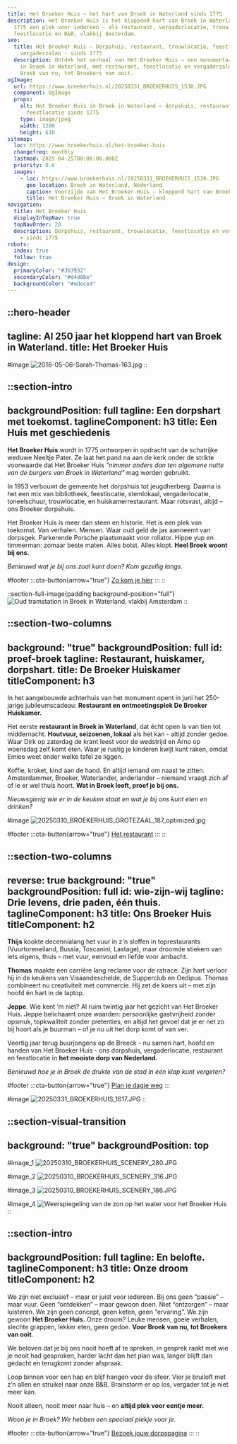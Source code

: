 ```yaml
---
title: Het Broeker Huis – het hart van Broek in Waterland sinds 1775
description: Het Broeker Huis is het kloppend hart van Broek in Waterland. Sinds
  1775 een plek voor iedereen – als restaurant, vergaderlocatie, trouw- en
  feestlocatie en B&B, vlakbij Amsterdam.
seo:
  title: Het Broeker Huis – Dorpshuis, restaurant, trouwlocatie, feestlocatie en
    vergaderzalen - sinds 1775
  description: Ontdek het verhaal van Het Broeker Huis – een monumentaal dorpshuis
    in Broek in Waterland, met restaurant, feestlocatie en vergaderzalen. Voor
    Broek van nu, tot Broekers van ooit.
ogImage:
  url: https://www.broekerhuis.nl/20250331_BROEKERHUIS_1530.JPG
  component: OgImage
  props:
    alt: Het Broeker Huis in Broek in Waterland – dorpshuis, restaurant &
      feestlocatie sinds 1775
    type: image/jpeg
    width: 1200
    height: 630
sitemap:
  loc: https://www.broekerhuis.nl/het-broeker-huis
  changefreq: monthly
  lastmod: 2025-04-25T00:00:00.000Z
  priority: 0.6
  images:
    - loc: https://www.broekerhuis.nl/20250331_BROEKERHUIS_1530.JPG
      geo_location: Broek in Waterland, Nederland
      caption: Voorzijde van Het Broeker Huis – kloppend hart van Broek sinds 1775
      title: Het Broeker Huis – Broek in Waterland
navigation:
  title: Het Broeker Huis
  displayInTopNav: true
  topNavOrder: 20
  description: Dorpshuis, restaurant, trouwlocatie, feestlocatie en vergaderzalen
    - sinds 1775
robots:
  index: true
  follow: true
design:
  primaryColor: "#3b3932"
  secondaryColor: "#d4d0be"
  backgroundColor: "#edece4"
---
```


::hero-header
---
tagline: Al 250 jaar het kloppend hart van Broek in Waterland.
title: Het Broeker Huis
---
#image
![2016-05-06-Sarah-Thomas-163.jpg](/20250331_BROEKERHUIS_1530.JPG)
::

::section-intro
---
backgroundPosition: full
tagline: Een dorpshart met toekomst.
taglineComponent: h3
title: Een Huis met geschiedenis
---
**Het Broeker Huis** wordt in 1775 ontworpen in opdracht van de schatrijke weduwe Neeltje Pater. Ze laat het pand na aan de kerk onder de strikte voorwaarde dat Het Broeker Huis *"nimmer anders dan ten algemene nutte van de burgers van Broek in Waterland"* mag worden gebruikt.

In 1953 verbouwt de gemeente het dorpshuis tot jeugdherberg. Daarna is het een mix van bibliotheek, feestlocatie, stemlokaal, vergaderlocatie, toneelschuur, trouwlocatie, en huiskamerrestaurant. Maar rotsvast, altijd – ons Broeker dorpshuis.

Het Broeker Huis is meer dan steen en historie. Het is een plek van toekomst. Van verhalen. Mensen. Waar oud geld de jas aanneemt van dorpsgek. Parkerende Porsche plaatsmaakt voor rollator. Hippe yup en timmerman: zomaar beste maten. Alles botst. Alles klopt. **Heel Broek woont bij ons.**

*Benieuwd wat je bij ons zoal kunt doen? Kom gezellig langs.*

#footer
  :::cta-button{arrow="true"}
  [Zo kom je hier](/contact-parkeren)
  :::
::

::section-full-image{padding background-position="full"}
![Oud tramstation in Broek in Waterland, vlakbij Amsterdam](/station_broek_in_waterland.jpg)
::

::section-two-columns
---
background: "true"
backgroundPosition: full
id: proef-broek
tagline: Restaurant, huiskamer, dorpshart.
title: De Broeker Huiskamer
titleComponent: h3
---
In het aangebouwde achterhuis van het monument opent in juni het 250-jarige jubileumscadeau: **Restaurant en ontmoetingsplek De Broeker Huiskamer.**

Het eerste **restaurant in Broek in Waterland**, dat écht open is van tien tot middernacht. **Houtvuur, seizoenen, lokaal** als het kan - altijd zonder gedoe. Waar Dirk op zaterdag de krant leest voor de wedstrijd en Arno op woensdag zelf komt eten. Waar je rustig je kinderen kwijt kunt raken, omdat Emiee weet onder welke tafel ze liggen.

Koffie, kroket, kind aan de hand. En altijd iemand om naast te zitten. Amsterdammer, Broeker, Waterlander, anderlander – niemand vraagt zich af of ie er wel thuis hoort. **Wat in Broek leeft, proef je bij ons.**

*Nieuwsgierig wie er in de keuken staat en wat je bij ons kunt eten en drinken?*

#image
![20250310\_BROEKERHUIS\_GROTEZAAL\_187\_optimized.jpg](/BROEKERHUIS_COLLAGES_RESTAURANT.png)

#footer
  :::cta-button{arrow="true"}
  [Het restaurant](/restaurant)
  :::
::

::section-two-columns
---
reverse: true
background: "true"
backgroundPosition: full
id: wie-zijn-wij
tagline: Drie levens, drie paden, één thuis.
taglineComponent: h3
title: Ons Broeker Huis
titleComponent: h2
---
**Thijs** kookte decennialang het vuur in z'n sloffen in toprestaurants (Vuurtoreneiland, Bussia, Toscanini, Lastage), maar droomde stiekem van iets eigens, thuis – met vuur, eenvoud en liefde voor ambacht.

**Thomas** maakte een carrière lang reclame voor de ratrace. Zijn hart verloor hij in de keukens van Visaandeschelde, de Supperclub en Oedipus. Thomas combineert nu creativiteit met commercie. Hij zet de koers uit – met zijn hoofd én hart in de laptop.

**Jeppe**. Wie kent ’m niet? Al ruim twintig jaar het gezicht van Het Broeker Huis. Jeppe belichaamt onze waarden: persoonlijke gastvrijheid zonder opsmuk, topkwaliteit zonder pretenties, en altijd het gevoel dat je er net zo bij hoort als je buurman – of je nu uit het dorp komt of van ver.

Veertig jaar terug buurjongens op de Breeck - nu samen hart, hoofd en handen van Het Broeker Huis - ons dorpshuis, vergaderlocatie, restaurant en feestlocatie in **het mooiste dorp van Nederland.**

*Benieuwd hoe je in Broek de drukte van de stad in één klap kunt vergeten?*

#footer
  :::cta-button{arrow="true"}
  [Plan je dagje weg](/broek-in-waterland/dagje-uit-vlakbij-amsterdam)
  :::

#image
![20250331\_BROEKERHUIS\_1617.JPG](/20250331_BROEKERHUIS_1617.JPG)
::

::section-visual-transition
---
background: "true"
backgroundPosition: top
---
#image_1
![20250310\_BROEKERHUIS\_SCENERY\_280.JPG](/20250310_BROEKERHUIS_SCENERY_280.JPG)

#image_2
![20250310\_BROEKERHUIS\_SCENERY\_316.JPG](/20250310_BROEKERHUIS_SCENERY_316.JPG)

#image_3
![20250310\_BROEKERHUIS\_SCENERY\_186.JPG](/20250310_BROEKERHUIS_SCENERY_186.JPG)

#image_4
![Weerspiegeling van de zon op het water voor het Broeker Huis](/20250310_BROEKERHUIS_SCENERY_662.JPG)
::

::section-intro
---
backgroundPosition: full
tagline: En belofte.
taglineComponent: h3
title: Onze droom
titleComponent: h2
---
We zijn niet exclusief – maar er juist voor iedereen. Bij ons geen “passie” – maar vuur. Geen “ontdekken” – maar gewoon doen. Niet “ontzorgen” – maar luisteren. We zijn geen concept, geen keten, geen “ervaring”. We zijn gewoon **Het Broeker Huis.** Onze droom? Leuke mensen, goeie verhalen, slechte grappen, lekker eten, geen gedoe. **Voor Broek van nu, tot Broekers van ooit**.

We beloven dat je bij ons nooit hoeft af te spreken, in gesprek raakt met wie je nooit had gesproken, harder lacht dan het plan was, langer blijft dan gedacht en terugkomt zonder afspraak.

Loop binnen voor een hap en blijf hangen voor de sfeer. Vier je bruiloft met z’n allen en struikel naar onze B\&B. Brainstorm er op los, vergader tot je niet meer kan.

Nooit alleen, nooit meer naar huis – en **altijd plek voor eentje meer.**

*Woon je in Broek? We hebben een speciaal plekje voor je.*

#footer
  :::cta-button{arrow="true"}
  [Bezoek jouw dorpspagina](/voor-broekers)
  :::
::
